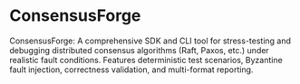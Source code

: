 # ConsensusForge
ConsensusForge: A comprehensive SDK and CLI tool for stress-testing and debugging distributed consensus algorithms (Raft, Paxos, etc.) under realistic fault conditions. Features deterministic test scenarios, Byzantine fault injection, correctness validation, and multi-format reporting.
